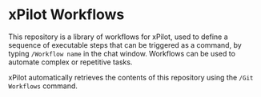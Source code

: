 # xPilot Workflows

This repository is a library of workflows for xPilot, used to define a sequence of executable steps that can be triggered as a command, by typing `/Workflow name` in the chat window. Workflows can be used to automate complex or repetitive tasks.

xPilot automatically retrieves the contents of this repository using the `/Git Workflows` command.
